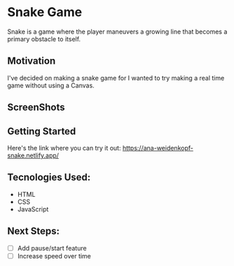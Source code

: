 # Snake Game 

Snake is a game where the player maneuvers a growing line that becomes a primary obstacle to itself.

## Motivation 

I've decided on making a snake game for I wanted to try making a real time game without using a Canvas.

## ScreenShots

## Getting Started

Here's the link where you can try it out: https://ana-weidenkopf-snake.netlify.app/

## Tecnologies Used: 

- HTML
- CSS
- JavaScript

## Next Steps: 

- [ ] Add pause/start feature
- [ ] Increase speed over time
